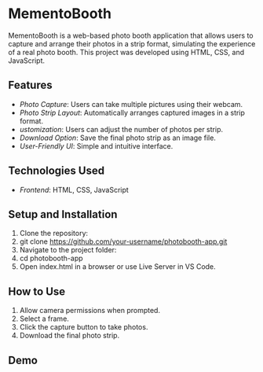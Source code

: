 # MementoBooth

MementoBooth is a web-based photo booth application that allows users to capture and arrange their photos in a strip format, simulating the experience of a real photo booth. This project was developed using HTML, CSS, and JavaScript.

## Features
-  *Photo Capture*: Users can take multiple pictures using their webcam.
-  *Photo Strip Layout*: Automatically arranges captured images in a strip format.
-  *ustomization*: Users can adjust the number of photos per strip.
-  *Download Option*: Save the final photo strip as an image file.
-  *User-Friendly UI*: Simple and intuitive interface.

## Technologies Used
-  *Frontend*: HTML, CSS, JavaScript

## Setup and Installation
1.	Clone the repository: 
2.	git clone https://github.com/your-username/photobooth-app.git
3.	Navigate to the project folder: 
4.	cd photobooth-app
5.	Open index.html in a browser or use Live Server in VS Code.

## How to Use
1.	Allow camera permissions when prompted.
2.	Select a frame.
3.	Click the capture button to take photos.
4.	Download the final photo strip.

## Demo


